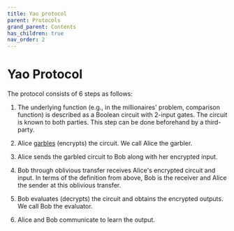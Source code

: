 ```yaml
---
title: Yao protocol
parent: Protocols
grand_parent: Contents
has_children: true
nav_order: 2
---
```


# Yao Protocol

The protocol consists of 6 steps as follows:

1. The underlying function (e.g., in the millionaires' problem, comparison function) is described as a Boolean circuit with 2-input gates. The circuit is known to both parties. This step can be done beforehand by a third-party.
2. Alice [garbles](garbled_circuit.md) (encrypts) the circuit. We call Alice the garbler.
3. Alice sends the garbled circuit to Bob along with her encrypted input.
4. Bob through oblivious transfer receives Alice's encrypted circuit and input. In terms of the definition from above, Bob is the receiver and Alice the sender at this oblivious transfer.

5. Bob evaluates (decrypts) the circuit and obtains the encrypted outputs. We call Bob the evaluator.
6. Alice and Bob communicate to learn the output.


